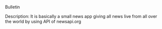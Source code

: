 Bulletin

Description: It is basically a small news app giving all news live from all over the world by using API of newsapi.org
